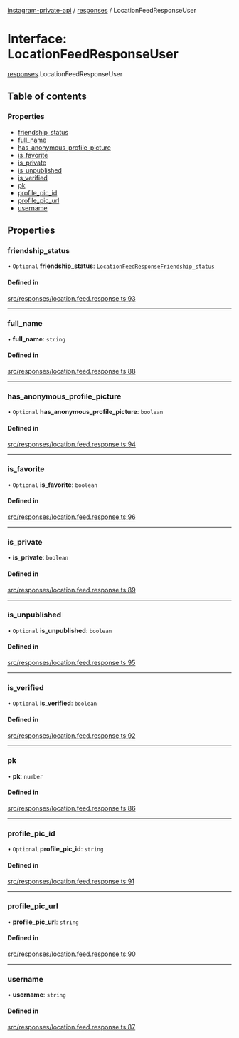 [instagram-private-api](../../README.md) / [responses](../../modules/responses.md) / LocationFeedResponseUser

# Interface: LocationFeedResponseUser

[responses](../../modules/responses.md).LocationFeedResponseUser

## Table of contents

### Properties

- [friendship\_status](LocationFeedResponseUser.md#friendship_status)
- [full\_name](LocationFeedResponseUser.md#full_name)
- [has\_anonymous\_profile\_picture](LocationFeedResponseUser.md#has_anonymous_profile_picture)
- [is\_favorite](LocationFeedResponseUser.md#is_favorite)
- [is\_private](LocationFeedResponseUser.md#is_private)
- [is\_unpublished](LocationFeedResponseUser.md#is_unpublished)
- [is\_verified](LocationFeedResponseUser.md#is_verified)
- [pk](LocationFeedResponseUser.md#pk)
- [profile\_pic\_id](LocationFeedResponseUser.md#profile_pic_id)
- [profile\_pic\_url](LocationFeedResponseUser.md#profile_pic_url)
- [username](LocationFeedResponseUser.md#username)

## Properties

### friendship\_status

• `Optional` **friendship\_status**: [`LocationFeedResponseFriendship_status`](LocationFeedResponseFriendship_status.md)

#### Defined in

[src/responses/location.feed.response.ts:93](https://github.com/Nerixyz/instagram-private-api/blob/4971f34/src/responses/location.feed.response.ts#L93)

___

### full\_name

• **full\_name**: `string`

#### Defined in

[src/responses/location.feed.response.ts:88](https://github.com/Nerixyz/instagram-private-api/blob/4971f34/src/responses/location.feed.response.ts#L88)

___

### has\_anonymous\_profile\_picture

• `Optional` **has\_anonymous\_profile\_picture**: `boolean`

#### Defined in

[src/responses/location.feed.response.ts:94](https://github.com/Nerixyz/instagram-private-api/blob/4971f34/src/responses/location.feed.response.ts#L94)

___

### is\_favorite

• `Optional` **is\_favorite**: `boolean`

#### Defined in

[src/responses/location.feed.response.ts:96](https://github.com/Nerixyz/instagram-private-api/blob/4971f34/src/responses/location.feed.response.ts#L96)

___

### is\_private

• **is\_private**: `boolean`

#### Defined in

[src/responses/location.feed.response.ts:89](https://github.com/Nerixyz/instagram-private-api/blob/4971f34/src/responses/location.feed.response.ts#L89)

___

### is\_unpublished

• `Optional` **is\_unpublished**: `boolean`

#### Defined in

[src/responses/location.feed.response.ts:95](https://github.com/Nerixyz/instagram-private-api/blob/4971f34/src/responses/location.feed.response.ts#L95)

___

### is\_verified

• `Optional` **is\_verified**: `boolean`

#### Defined in

[src/responses/location.feed.response.ts:92](https://github.com/Nerixyz/instagram-private-api/blob/4971f34/src/responses/location.feed.response.ts#L92)

___

### pk

• **pk**: `number`

#### Defined in

[src/responses/location.feed.response.ts:86](https://github.com/Nerixyz/instagram-private-api/blob/4971f34/src/responses/location.feed.response.ts#L86)

___

### profile\_pic\_id

• `Optional` **profile\_pic\_id**: `string`

#### Defined in

[src/responses/location.feed.response.ts:91](https://github.com/Nerixyz/instagram-private-api/blob/4971f34/src/responses/location.feed.response.ts#L91)

___

### profile\_pic\_url

• **profile\_pic\_url**: `string`

#### Defined in

[src/responses/location.feed.response.ts:90](https://github.com/Nerixyz/instagram-private-api/blob/4971f34/src/responses/location.feed.response.ts#L90)

___

### username

• **username**: `string`

#### Defined in

[src/responses/location.feed.response.ts:87](https://github.com/Nerixyz/instagram-private-api/blob/4971f34/src/responses/location.feed.response.ts#L87)
